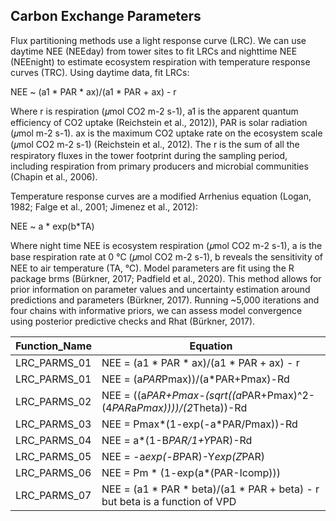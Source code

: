 ## Carbon Exchange Parameters

Flux partitioning methods use a light response curve (LRC). We can use daytime NEE (NEEday) from tower sites to fit LRCs and nighttime NEE (NEEnight) to estimate ecosystem respiration with temperature response curves (TRC). Using daytime data,  fit LRCs:

NEE ~ (a1 * PAR * ax)/(a1 * PAR + ax) - r									
                
Where r is respiration (𝜇mol CO2 m-2 s-1), a1 is the apparent quantum efficiency of CO2 uptake (Reichstein et al., 2012)), PAR is solar radiation (𝜇mol m-2 s-1). ax is the maximum CO2 uptake rate on the ecosystem scale (𝜇mol CO2 m-2 s-1) (Reichstein et al., 2012). The r is the sum of all the respiratory fluxes in the tower footprint during the sampling period, including respiration from primary producers and microbial communities (Chapin et al., 2006). 

Temperature response curves are a modified Arrhenius equation (Logan, 1982; Falge et al., 2001; Jimenez et al., 2012):

NEE ~ a * exp(b*TA)                                   

Where night time NEE is ecosystem respiration (𝜇mol CO2 m-2 s-1), a is the base respiration rate at 0 ℃ (𝜇mol CO2 m-2 s-1), b reveals the sensitivity of NEE to air temperature (TA, ℃). Model parameters are fit using the R package brms (Bürkner, 2017; Padfield et al., 2020). This method allows for prior information on parameter values and uncertainty estimation around predictions and parameters (Bürkner, 2017). Running ~5,000 iterations and four chains with informative priors, we can assess model convergence using posterior predictive checks and Rhat (Bürkner, 2017). 

|Function_Name	|Equation |
|---------------|-------------------------------------------|
|LRC_PARMS_01	  |NEE =  (a1 * PAR * ax)/(a1 * PAR + ax) - r |
|LRC_PARMS_01	  |NEE = (a*PAR*Pmax))/(a*PAR+Pmax)-Rd        |
|LRC_PARMS_02	  |NEE = ((a*PAR+Pmax-(sqrt((a*PAR+Pmax)^2-(4*PAR*a*Pmax))))/(2*Theta))-Rd|
|LRC_PARMS_03	  |NEE = Pmax*(1-exp(-a*PAR/Pmax))-Rd |
|LRC_PARMS_04	  |NEE = a*(1-B*PAR/1+Y*PAR)-Rd|
|LRC_PARMS_05	  |NEE = -a*exp(-B*PAR)-Y*exp(Z*PAR)|
|LRC_PARMS_06	  |NEE = Pm * (1-exp(a*(PAR-Icomp)))|
|LRC_PARMS_07	  |NEE =  (a1 * PAR * beta)/(a1 * PAR + beta) - r  but beta is a function of VPD|
